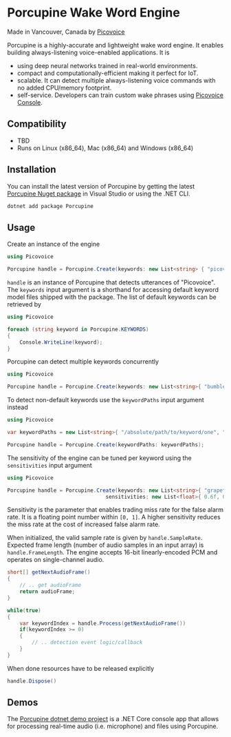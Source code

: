# Porcupine Wake Word Engine

Made in Vancouver, Canada by [Picovoice](https://picovoice.ai)

Porcupine is a highly-accurate and lightweight wake word engine. It enables building always-listening voice-enabled
applications. It is

- using deep neural networks trained in real-world environments.
- compact and computationally-efficient making it perfect for IoT.
- scalable. It can detect multiple always-listening voice commands with no added CPU/memory footprint.
- self-service. Developers can train custom wake phrases using [Picovoice Console](https://picovoice.ai/console/).

## Compatibility

- TBD
- Runs on Linux (x86_64), Mac (x86_64) and Windows (x86_64)

## Installation

You can install the latest version of Porcupine by getting the latest [Porcupine Nuget package](https://www.nuget.org/packages/Porcupine/) in Visual Studio or using the .NET CLI.

```bash
dotnet add package Porcupine
```

## Usage

Create an instance of the engine

```csharp
using Picovoice

Porcupine handle = Porcupine.Create(keywords: new List<string> { "picovoice" });
```

`handle` is an instance of Porcupine that detects utterances of "Picovoice". The `keywords` input argument is a shorthand
for accessing default keyword model files shipped with the package. The list of default keywords can be retrieved by

```csharp
using Picovoice

foreach (string keyword in Porcupine.KEYWORDS)
{
	Console.WriteLine(keyword);
}
```

Porcupine can detect multiple keywords concurrently

```csharp
using Picovoice

Porcupine handle = Porcupine.Create(keywords: new List<string>{ "bumblebee", "picovoice" });
```

To detect non-default keywords use the `keywordPaths` input argument instead

```csharp
using Picovoice

var keywordPaths = new List<string>{ "/absolute/path/to/keyword/one", "/absolute/path/to/keyword/two", ...}

Porcupine handle = Porcupine.Create(keywordPaths: keywordPaths);
```

The sensitivity of the engine can be tuned per keyword using the `sensitivities` input argument

```csharp
using Picovoice

Porcupine handle = Porcupine.Create(keywords: new List<string>{ "grapefruit", "porcupine" },
								sensitivities: new List<float>{ 0.6f, 0.35f });
```

Sensitivity is the parameter that enables trading miss rate for the false alarm rate. It is a floating point number within
`[0, 1]`. A higher sensitivity reduces the miss rate at the cost of increased false alarm rate.

When initialized, the valid sample rate is given by `handle.SampleRate`. Expected frame length (number of audio samples
in an input array) is `handle.FrameLength`. The engine accepts 16-bit linearly-encoded PCM and operates on
single-channel audio.

```csharp
short[] getNextAudioFrame()
{
	// .. get audioFrame
	return audioFrame;
}

while(true)
{
	var keywordIndex = handle.Process(getNextAudioFrame())
	if(keywordIndex >= 0)
	{
		// .. detection event logic/callback
	}
}
```

When done resources have to be released explicitly

```csharp
handle.Dispose()
```

## Demos

The [Porcupine dotnet demo project](https://github.com/Picovoice/porcupine/tree/master/demo/dotnet) is a .NET Core console app that allows for 
processing real-time audio (i.e. microphone) and files using Porcupine.